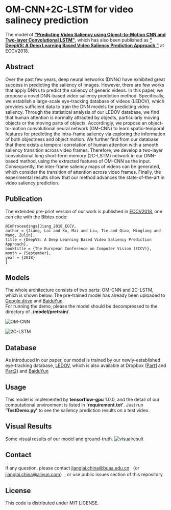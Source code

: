 OM-CNN+2C-LSTM for video salinecy prediction
==========
The model of [**"Predicting Video Saliency using Object-to-Motion CNN and Two-layer Convolutional LSTM"**](https://arxiv.org/abs/1709.06316), which has also been published as [**" DeepVS: A Deep Learning Based Video Saliency Prediction Approach
"**](http://openaccess.thecvf.com/content_ECCV_2018/html/Lai_Jiang_DeepVS_A_Deep_ECCV_2018_paper.html) at ECCV2018.

## Abstract
Over the past few years, deep neural networks (DNNs) have exhibited great success in predicting the saliency of images. However, there are few works that apply DNNs to predict the saliency of generic videos. In this paper, we propose a novel DNN-based video saliency prediction method. Specifically, we establish a large-scale eye-tracking database of videos (LEDOV), which provides sufficient data to train the DNN models for predicting video saliency. Through the statistical analysis of our LEDOV database, we find that human attention is normally attracted by objects, particularly moving objects or the moving parts of objects. Accordingly, we propose an object-to-motion convolutional neural network (OM-CNN) to learn spatio-temporal features for predicting the intra-frame saliency via exploring the information of both objectness and object motion. We further find from our database that there exists a temporal correlation of human attention with a smooth saliency transition across video frames. Therefore, we develop a two-layer convolutional long short-term memory (2C-LSTM) network in our DNN-based method, using the extracted features of OM-CNN as the input. Consequently, the inter-frame saliency maps of videos can be generated, which consider the transition of attention across video frames. Finally, the experimental results show that our method advances the state-of-the-art in video saliency prediction.

## Publication
The extended pre-print version of our work is published in [ECCV2018](http://openaccess.thecvf.com/content_ECCV_2018/html/Lai_Jiang_DeepVS_A_Deep_ECCV_2018_paper.html), one can cite with the Bibtex code:  
```
@InProceedings{Jiang_2018_ECCV,
author = {Jiang, Lai and Xu, Mai and Liu, Tie and Qiao, Minglang and Wang, Zulin},
title = {DeepVS: A Deep Learning Based Video Saliency Prediction Approach},
booktitle = {The European Conference on Computer Vision (ECCV)},
month = {September},
year = {2018}
} 
```

## Models
The whole architecture consists of two parts: OM-CNN and 2C-LSTM, which is shown below. The pre-trained model has already been uploaded to [Google drive](https://drive.google.com/drive/folders/0BwrNwFvsiqVaaEVVUmpyZ0RWSzA?usp=sharing) and [BaiduYun](http://pan.baidu.com/s/1dFGlIY9).  
For running the demo, please the model should be decompressed to the directory of **./model/pretrain/**.

![OM-CNN](/fig/OM-CNN.png "OM-CNN")

![2C-LSTM](/fig/2C-LSTM.png "2C-LSTM")

## Database
As introduced in our paper, our model is trained by our newly-established eye-tracking database,  [LEDOV](https://github.com/remega/LEDOV-eye-tracking-database), which is also available at Dropbox ([Part1](https://www.dropbox.com/s/xqrae7bc73jnncr/LEDOV.zip.001?dl=0) and [Part2](https://www.dropbox.com/s/pxbahpwkea9icw0/LEDOV.zip.002?dl=0)) and [BaiduYun](http://pan.baidu.com/s/1pLmfjCZ)

## Usage
This model is implemented by **tensorflow-gpu** 1.0.0, and the detail of our computational environment is listed in **'requirement.txt'**. Just run **'TestDemo.py'** to see the saliency prediction results on a test video.

## Visual Results
Some visual results of our model and ground-truth.
![visualresult](/fig/visualresult.png "visualresult")

## Contact
If any question, please contact jianglai.china@buaa.edu.cn （or jianglai.china@aliyun.com）, or use public issues section of this repository.

## License
This code is distributed under MIT LICENSE.
